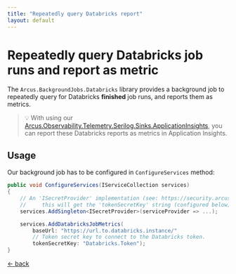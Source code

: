 ```yaml
---
title: "Repeatedly query Databricks report"
layout: default
---
```


# Repeatedly query Databricks job runs and report as metric

The `Arcus.BackgroundJobs.Databricks` library provides a background job to repeatedly query for Databricks **finished** job runs, and reports them as metrics.

> :bulb: With using our [Arcus.Observability.Telemetry.Serilog.Sinks.ApplicationInsights](https://www.nuget.org/packages/Arcus.Observability.Telemetry.Serilog.Sinks.ApplicationInsights/), you can report these Databricks reports as metrics in Application Insights.

## Usage

Our background job has to be configured in `ConfigureServices` method:

```csharp
public void ConfigureServices(IServiceCollection services)
{
    // An 'ISecretProvider' implementation (see: https://security.arcus-azure.net/) to access the Azure Service Bus Topic resource;
    //     this will get the 'tokenSecretKey' string (configured below) and has to retrieve the connection token for the Databricks instance.
    services.AddSingleton<ISecretProvider>(serviceProvider => ...);

    services.AddDatabricksJobMetrics(
        baseUrl: "https://url.to.databricks.instance/" 
        // Token secret key to connect to the Databricks token.
        tokenSecretKey: "Databricks.Token");
}
```

[&larr; back](/)
